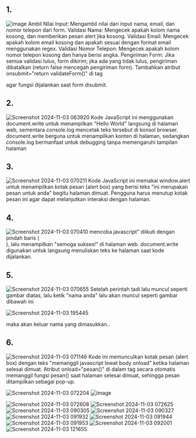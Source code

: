 <h2>1.</h2>

![image](https://github.com/user-attachments/assets/9be23b25-ec28-44fe-b44d-92b47a2adc4d)
Ambil Nilai Input: Mengambil nilai dari input nama, email, dan nomor telepon dari form.
Validasi Nama: Mengecek apakah kolom nama kosong, dan memberikan pesan alert jika kosong.
Validasi Email: Mengecek apakah kolom email kosong dan apakah sesuai dengan format email menggunakan regex.
Validasi Nomor Telepon: Mengecek apakah kolom nomor telepon kosong dan hanya berisi angka.
Pengiriman Form: Jika semua validasi lulus, form dikirim; jika ada yang tidak lulus, pengiriman dibatalkan (return false mencegah pengiriman form).
Tambahkan atribut onsubmit="return validateForm()" di tag <form> agar fungsi dijalankan saat form disubmit.

<h2>2.</h2>

![Screenshot 2024-11-03 063920](https://github.com/user-attachments/assets/c55f264c-1bca-41e2-b735-e1f87c34cba4)
Kode JavaScript ini menggunakan document.write untuk menampilkan "Hello World" langsung di halaman web, sementara console.log mencetak teks tersebut di konsol browser. document.write berguna untuk menampilkan konten di halaman, sedangkan console.log bermanfaat untuk debugging tanpa memengaruhi tampilan halaman
<h2>3.</h2>

![Screenshot 2024-11-03 070211](https://github.com/user-attachments/assets/9001f691-ea7b-4592-be0d-0f6adfa9f5cb)
Kode JavaScript ini memakai window.alert untuk menampilkan kotak pesan (alert box) yang berisi teks "ini merupakan pesan untuk anda" begitu halaman dimuat. Pengguna harus menutup kotak pesan ini agar dapat melanjutkan interaksi dengan halaman.
<h2>4.</h2>

![Screenshot 2024-11-03 070410](https://github.com/user-attachments/assets/aa56e796-0bc7-41c4-8151-3cd609e31eb9)
mencoba javascript" diikuti dengan pindah baris (<br>), lalu menampilkan "semoga sukses!" di halaman web. document.write digunakan untuk langsung menuliskan teks ke halaman saat kode dijalankan.

<h2>5.</h2>

![Screenshot 2024-11-03 070655](https://github.com/user-attachments/assets/5cb9013a-d1dd-4c2a-86a6-0e6848884be2)
Setelah perintah tadi lalu muncul seperti gambar diatas, lalu ketik "nama anda" lalu akan muncul seperti gambar dibawah ini

![Screenshot 2024-11-03 195445](https://github.com/user-attachments/assets/0a8a8868-45df-405e-b695-6925e144f4cc)

maka akan keluar nama yang dimasukkan..

<h2>6.</h2>

![Screenshot 2024-11-03 071146](https://github.com/user-attachments/assets/da12212f-90c0-492c-93f1-1da4924b8e06)
Kode ini memunculkan kotak pesan (alert box) dengan teks "memanggil javascript lewat body onload" ketika halaman selesai dimuat. Atribut onload="pesan()" di dalam tag <body> secara otomatis memanggil fungsi pesan() saat halaman selesai dimuat, sehingga pesan ditampilkan sebagai pop-up.

![Screenshot 2024-11-03 072204](https://github.com/user-attachments/assets/789888bb-51a2-407f-b9b9-f67ecb5173f2)
![image](https://github.com/user-attachments/assets/bbbab951-1817-46b4-bb54-4ab858d029ec)

![Screenshot 2024-11-03 072608](https://github.com/user-attachments/assets/15946d84-af4e-41da-a92d-7c61532833d2)
![Screenshot 2024-11-03 072625](https://github.com/user-attachments/assets/20369667-1002-4965-b8e3-9db0a4a7f5c0)
![Screenshot 2024-11-03 090305](https://github.com/user-attachments/assets/82158524-dd34-45ee-bb67-24bde1a8d9f5)
![Screenshot 2024-11-03 090327](https://github.com/user-attachments/assets/0cf416a7-edc8-433f-9e6d-5aa89737abc8)
![Screenshot 2024-11-03 091932](https://github.com/user-attachments/assets/b1dbcdae-ee87-4f70-bd4d-4c00763e9497)
![Screenshot 2024-11-03 091944](https://github.com/user-attachments/assets/a3b0135b-a1e9-4eb4-8555-6ff54acfeeba)
![Screenshot 2024-11-03 091953](https://github.com/user-attachments/assets/20d27203-edfb-4314-8bb6-ab1d5ab0b25f)
![Screenshot 2024-11-03 092001](https://github.com/user-attachments/assets/c669777b-e2f8-47ff-ab7d-76366dd9cc7f)
![Screenshot 2024-11-03 121655](https://github.com/user-attachments/assets/68ab54b4-8bec-48ae-b9c2-b123b70185ad)

